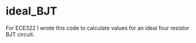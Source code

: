 # ideal_BJT
For ECE322 I wrote this code to calculate values for an ideal four resistor BJT circuit.

